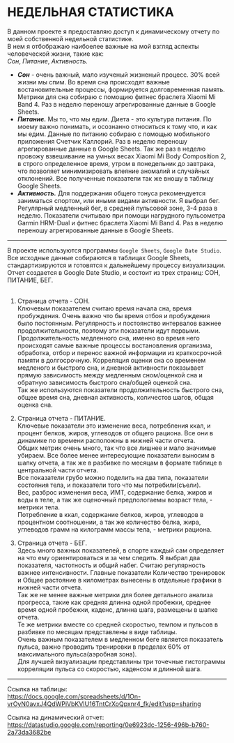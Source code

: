 # НЕДЕЛЬНАЯ СТАТИСТИКА


В данном проекте я предоставляю доступ к динамическому отчету по моей собственной недельной статистике.  
В нем я отбображаю наибоелее важные на мой взгляд аспекты человеческой жизни, такие как:  
*Сон*, *Питание*, *Активность.*  

 - ***Сон*** - очень важный, мало изученый жизненый процесс. 30% всей жизни мы спим. Во время сна происходят важные востановительные процессы, формируется долговременная память. Метрики для сна собираю с помощию фитнес браслета Xiaomi Mi Band 4. Раз в неделю переношу агрегированные данные в Google Sheets.  
 - ***Питание.*** Мы то, что мы едим. Диета - это культура питания. По моему важно понимать, и осознанно относиться к тому что, и как мы едим. Данные по питанию собираю с помощью мобильного приложения Счетчик Каллорий. Раз в неделю переношу агрегированные данные в Google Sheets. Так же раз в неделю провожу взвешивание на умных весах Xiaomi Mi Body Composition 2, в строго определенное время, утром в понедельник до завтрака, что позволяет минимизировать влеяние аномалий и случайных отклонений. Все полученные показатели так же вношу в таблицу Google Sheets.  
 - ***Активность.***  Для  поддержания общего тонуса рекомендуется заниматься спортом, или иными видами активности. Я выбрал бег. Регулярный медленный бег, в средней пульсовой зоне, 3-4 раза в неделю. Показатели считываю при помощи нагрудного пульсометра Garmin HRM-Dual и фитнес браслета Xiaomi Mi Band 4. Раз в неделю переношу агрегированные данные в Google Sheets.
   
---  
  
В проекте используются программы `Google Sheets`, `Google Date Studio`.  
Все исходные данные собираются в таблицах Google Sheets, стандартизируются и готовятся к дальнейшему процессу визуализации.  
Отчет создается в Google Date Studio, и состоит из трех страниц: СОН, ПИТАНИЕ, БЕГ.  
<BR>  
 
1. Страница отчета - СОН.  
 Ключевым показателем считаю время начала сна, время пробуждения. Очень важно что бы время отбоя и пробуждения было постоянным. Регулярность и постоянство интервалов важнее продолжительности, поэтому эти показатели идут первыми.  
 Продолжительность медленного сна, именно во время него происходят самые важные процессы востановления организма, обработка, отбор и перенос важной информации из краткосрочной памяти в долгосрочную. Корреляция оценки сна со временем медленого и быстрого сна, и дневной активности показывает прямую зависимость между медленным сном/оценкой сна и обратную зависимость быстрого сна/общей оценкой сна.  
 Так же используются показатели продолжительность быстрого сна, общее время сна, дневная активность, количестов шагов, общая оценка сна. 
  
2. Страница отчета - ПИТАНИЕ.  
 Ключевые показатели это изменение веса, потребления ккал, и процент белков, жиров, углеводов от общего рациона. Все они в динамике по времени расположны в нижней части отчета.  
 Общих метрик очень много, так что все лишнее и мало значимые убираем. Все более менее интересующие показатели выносим в шапку отчета, а так же в разбивке по месяцам в формате таблице в центральной части отчета.  
 Все показатели грубо можно поделить на два типа, показатели состояния тела, и показатели того что мы потребили(съели).  
 Вес, разброс изменения веса, ИМТ, содержание белка, жиров и воды в теле, а так же оценочный предпологаемы возраст тела, - метрики тела.  
 Потребление в ккал, содержание белков, жиров, углеводов в процентном соотношении, а так же количество белка, жира, углеводов грамм на килограмм массы тела, - метрики рациона.
  
3. Страница отчета - БЕГ.  
 Здесь много важных показателей, в спорте каждый сам определяет на что ему ориентироваться и за чем следить. Я выбрал два показателя, частотность и общий набег. Считаю регулярность важнее интенсивности. Главные показатели Количество тренировок и Общее растояние в километрах вынесены в отдельные графики в нижней части отчета.  
 Так же не менее важные метрики для более детального анализа прогресса, такие как средняя длинна одной пробежки, среднее время одной пробежки, каденс, длинна шага, размещены в шапке отчета.  
 Те же метрики вместе со средней скоростью, темпом и пульсов в разбивке по месяцам представлены в виде таблицы.  
 Очень важным показателем в медленном беге является показатель пульса, важно проводить тренировки в пределах 60% от максимального пульса(аэробная зона).  
 Для лучшей визуализации представлины три точечные гистограммы корреляции пульса со скоростью, каденсом и длинной шага.  
  
  
---  
  
Ссылка на таблицы:  
https://docs.google.com/spreadsheets/d/1On-vrOyN0avxJ4QdWPiVbKVIU16TntCrXoQpxnr4_fk/edit?usp=sharing

Ссылка на динамический отчет:  
https://datastudio.google.com/reporting/0e6923dc-1256-496b-b760-2a73da3682be

